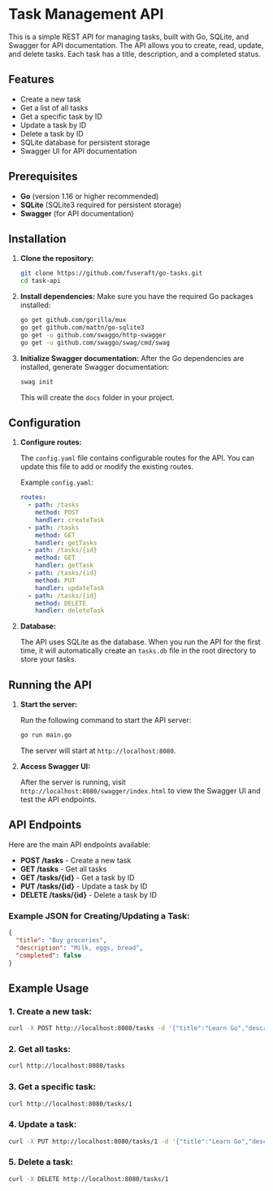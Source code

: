 # Task Management API

This is a simple REST API for managing tasks, built with Go, SQLite, and Swagger for API documentation. The API allows you to create, read, update, and delete tasks. Each task has a title, description, and a completed status.

## Features

- Create a new task
- Get a list of all tasks
- Get a specific task by ID
- Update a task by ID
- Delete a task by ID
- SQLite database for persistent storage
- Swagger UI for API documentation

## Prerequisites

- **Go** (version 1.16 or higher recommended)
- **SQLite** (SQLite3 required for persistent storage)
- **Swagger** (for API documentation)

## Installation

1. **Clone the repository:**
   ```bash
   git clone https://github.com/fuseraft/go-tasks.git
   cd task-api
   ```

2. **Install dependencies:**
   Make sure you have the required Go packages installed:

   ```bash
   go get github.com/gorilla/mux
   go get github.com/mattn/go-sqlite3
   go get -u github.com/swaggo/http-swagger
   go get -u github.com/swaggo/swag/cmd/swag
   ```

3. **Initialize Swagger documentation:**
   After the Go dependencies are installed, generate Swagger documentation:

   ```bash
   swag init
   ```

   This will create the `docs` folder in your project.

## Configuration

1. **Configure routes:**
   
   The `config.yaml` file contains configurable routes for the API. You can update this file to add or modify the existing routes.

   Example `config.yaml`:

   ```yaml
   routes:
     - path: /tasks
       method: POST
       handler: createTask
     - path: /tasks
       method: GET
       handler: getTasks
     - path: /tasks/{id}
       method: GET
       handler: getTask
     - path: /tasks/{id}
       method: PUT
       handler: updateTask
     - path: /tasks/{id}
       method: DELETE
       handler: deleteTask
   ```

2. **Database:**
   
   The API uses SQLite as the database. When you run the API for the first time, it will automatically create an `tasks.db` file in the root directory to store your tasks.

## Running the API

1. **Start the server:**
   
   Run the following command to start the API server:

   ```bash
   go run main.go
   ```

   The server will start at `http://localhost:8080`.

2. **Access Swagger UI:**
   
   After the server is running, visit `http://localhost:8080/swagger/index.html` to view the Swagger UI and test the API endpoints.

## API Endpoints

Here are the main API endpoints available:

- **POST /tasks** - Create a new task
- **GET /tasks** - Get all tasks
- **GET /tasks/{id}** - Get a task by ID
- **PUT /tasks/{id}** - Update a task by ID
- **DELETE /tasks/{id}** - Delete a task by ID

### Example JSON for Creating/Updating a Task:

```json
{
  "title": "Buy groceries",
  "description": "Milk, eggs, bread",
  "completed": false
}
```

## Example Usage

### 1. Create a new task:
```bash
curl -X POST http://localhost:8080/tasks -d '{"title":"Learn Go","description":"Complete Go course","completed":false}' -H "Content-Type: application/json"
```

### 2. Get all tasks:
```bash
curl http://localhost:8080/tasks
```

### 3. Get a specific task:
```bash
curl http://localhost:8080/tasks/1
```

### 4. Update a task:
```bash
curl -X PUT http://localhost:8080/tasks/1 -d '{"title":"Learn Go","description":"Finish Go tutorial","completed":true}' -H "Content-Type: application/json"
```

### 5. Delete a task:
```bash
curl -X DELETE http://localhost:8080/tasks/1
```


